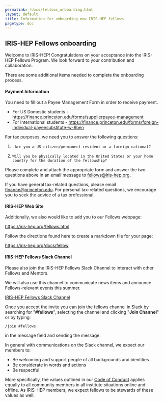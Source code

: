```yaml
---
permalink: /docs/fellows_onboarding.html
layout: default
title: Information for onboarding new IRIS-HEP fellows
pagetype: doc
---
```


## IRIS-HEP Fellows onboarding

Welcome to IRIS-HEP!  Congratulations on your acceptance into the IRIS-HEP Fellows Program.  We look forward to your contribution and collaboration.

There are some additional items needed to complete the onboarding process.

#### Payment Information <i class="fas fa-file"></i>

You need to fill out a Payee Management Form in order to receive payment.

*   For US Domestic students - <https://finance.princeton.edu/forms/supplierpayee-management>
*   For International students - <https://finance.princeton.edu/forms/foreign-individual-payeesubstitute-w-8ben>

For tax purposes, we need you to answer the following questions:
1.      Are you a US citizen/permanent resident or a foreign national?
2.     Will you be physically located in the United States or your home country for the duration of the fellowship?

Please complete and attach the appropriate form and answer the two questions above in an email message to <fellows@iris-hep.org>.

If you have general tax-related questions, please email <finance@princeton.edu>.  For personal tax-related questions, we encourage you to seek the advice of a tax professional.

#### IRIS-HEP Web Site <i class="fas fa-link"></i>

Additionally, we also would like to add you to our Fellows webpage:

  <https://iris-hep.org/fellows.html>

Follow the directions found here to create a markdown file for your page:

  <https://iris-hep.org/docs/fellow>

#### IRIS-HEP Fellows Slack Channel <i class="fab fa-slack"></i>

Please also join the IRIS-HEP Fellows Slack Channel to interact with other Fellows and Mentors.

We will also use this channel to communicate news items and announce Fellows-relevant events this summer.

[IRIS-HEP Fellows Slack Channel](https://join.slack.com/t/iris-hep/shared_invite/zt-19ml94dae-M2CTO91Nr7noKI0MG5tiaw)

Once you accept the invite you can join the fellows channel in Slack by searching for "**#fellows**", selecting the channel and clicking "**Join Channel**" or by typing:
```
/join #fellows
```
in the message field and sending the message.

In general with communications on the Slack channel, we expect our members to:

* Be welcoming and support people of all backgrounds and identities
* Be considerate in words and actions
* Be respectful

More specifically, the values outlined in our [Code of Conduct](https://iris-hep.org/about/code-of-conduct) applies equally to all community members in all institute situations online and offline.  As IRIS-HEP members, we expect fellows to be stewards of these values as well.
